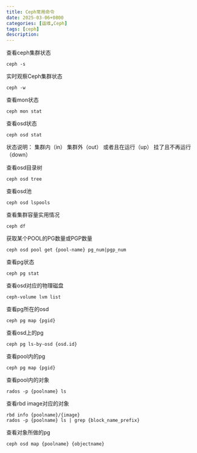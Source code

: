 ```yaml
---
title: Ceph常用命令
date: 2025-03-06+0800
categories: [运维,Ceph]
tags: [ceph]
description: 
---
```


查看ceph集群状态
```shell
ceph -s
```

实时观察Ceph集群状态
```shell
ceph -w
```

查看mon状态
```shell
ceph mon stat
```

查看osd状态
```shell
ceph osd stat
```

状态说明：
集群内（in）
集群外（out）
或者且在运行（up）
挂了且不再运行（down）


查看osd目录树
```shell
ceph osd tree
```

查看osd池
```shell
ceph osd lspools
```

查看集群容量实用情况
```shell
ceph df
```

获取某个POOL的PG数量或PGP数量
```shell
ceph osd pool get {pool-name} pg_num|pgp_num
```

查看pg状态
```shell
ceph pg stat
```

查看osd对应的物理磁盘
```shell
ceph-volume lvm list
```

查看pg所在的osd
```shell
ceph pg map {pgid}
```

查看osd上的pg
```shell
ceph pg ls-by-osd {osd.id}
```

查看pool内的pg
```shell
ceph pg map {pgid}
```

查看pool内的对象
```shell
rados -p {poolname} ls
```

查看rbd image对应的对象
```shell
rbd info {poolname}/{image}
rados -p {poolname} ls | grep {block_name_prefix}
```

查看对象所做的pg
```shell
ceph osd map {poolname} {objectname}
```
